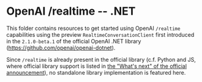 # OpenAI /realtime -- .NET

This folder contains resources to get started using OpenAI `/realtime` capabilities using the preview `RealtimeConversationClient` first introduced in the `2.1.0-beta.1` of the official OpenAI .NET library (https://github.com/openai/openai-dotnet).

Since `/realtime` is already present in the official library (c.f. Python and JS, where official library support is listed in [the "What's next" of the official announcement](https://openai.com/index/introducing-the-realtime-api/#whats_next)), no standalone library implementation is featured here.
